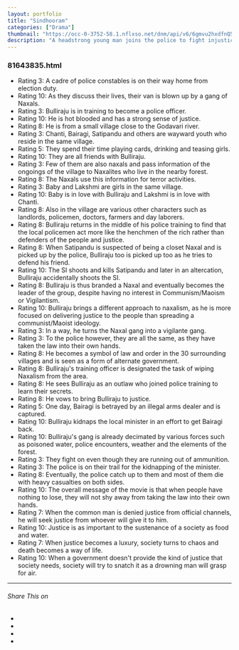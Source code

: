 ```yaml
---
layout: portfolio
title: "Sindhooram"
categories: ["Drama"]
thumbnail: "https://occ-0-3752-58.1.nflxso.net/dnm/api/v6/6gmvu2hxdfnQ55LZZjyzYR4kzGk/AAAABS9l5YjO2ycBQrgP_Z1g8OZZ8BQA_PLAEPgPt35G-Txm4OlyV7YDthVn0GHuM4Illa8arZCR3gGPH-B0DpwHZDja9s4UCr7Tqp4.jpg?r=d3e"
description: "A headstrong young man joins the police to fight injustice, but when corrupt officials label him a terrorist he takes the law into his own hands."
---
```

<div class="col-lg-8 text-center">
	<h3 class="mb-5 mt-2">81643835.html</h3>
	<ul><li>Rating 3: A cadre of police constables is on their way home from election duty.</li><li>Rating 10: As they discuss their lives, their van is blown up by a gang of Naxals.</li><li>Rating 3: Bulliraju is in training to become a police officer.</li><li>Rating 10: He is hot blooded and has a strong sense of justice.</li><li>Rating 8: He is from a small village close to the Godavari river.</li><li>Rating 3: Chanti, Bairagi, Satipandu and others are wayward youth who reside in the same village.</li><li>Rating 5: They spend their time playing cards, drinking and teasing girls.</li><li>Rating 10: They are all friends with Bulliraju.</li><li>Rating 3: Few of them are also naxals and pass information of the ongoings of the village to Naxalites who live in the nearby forest.</li><li>Rating 8: The Naxals use this information for terror activities.</li><li>Rating 3: Baby and Lakshmi are girls in the same village.</li><li>Rating 10: Baby is in love with Bulliraju and Lakshmi is in love with Chanti.</li><li>Rating 8: Also in the village are various other characters such as landlords, policemen, doctors, farmers and day laborers.</li><li>Rating 8: Bulliraju returns in the middle of his police training to find that the local policemen act more like the henchmen of the rich rather than defenders of the people and justice.</li><li>Rating 8: When Satipandu is suspected of being a closet Naxal and is picked up by the police, Bulliraju too is picked up too as he tries to defend his friend.</li><li>Rating 10: The SI shoots and kills Satipandu and later in an altercation, Bulliraju accidentally shoots the SI.</li><li>Rating 8: Bulliraju is thus branded a Naxal and eventually becomes the leader of the group, despite having no interest in Communism/Maoism or Vigilantism.</li><li>Rating 10: Bulliraju  brings a different approach to naxalism, as he is more focused on delivering justice to the people than spreading a communist/Maoist ideology.</li><li>Rating 3: In a way, he turns the Naxal gang into a vigilante gang.</li><li>Rating 3: To the police however, they are all the same, as they have taken the law into their own hands.</li><li>Rating 8: He becomes a symbol of law and order in the 30 surrounding villages and is seen as a form of alternate government.</li><li>Rating 8: Bulliraju's training officer is designated the task of wiping Naxalism from the area.</li><li>Rating 8: He sees Bulliraju as an outlaw who joined police training to learn their secrets.</li><li>Rating 8: He vows to bring Bulliraju to justice.</li><li>Rating 5: One day, Bairagi is betrayed by an illegal arms dealer and is captured.</li><li>Rating 10: Bulliraju kidnaps the local minister in an effort to get Bairagi back.</li><li>Rating 10: Bulliraju's gang is already decimated by various forces such as poisoned water, police encounters, weather and the elements of the forest.</li><li>Rating 3: They fight on even though they are running out of ammunition.</li><li>Rating 3: The police is on their trail for the kidnapping of the minister.</li><li>Rating 8: Eventually, the police catch up to them and most of them die with heavy casualties on both sides.</li><li>Rating 10: The overall message of the movie is that when people have nothing to lose, they will not shy away from taking the law into their own hands.</li><li>Rating 7: When the common man is denied justice from official channels, he will seek justice from whoever will give it to him.</li><li>Rating 10: Justice is as important to the sustenance of a society as food and water.</li><li>Rating 7: When justice becomes a luxury, society turns to chaos and death becomes a way of life.</li><li>Rating 10: When a government doesn't provide the kind of justice that society needs, society will try to snatch it as a drowning man will grasp for air.</li></ul>

<hr class="my-5">
	


<div class="post-single-share py-4 mt-4 mb-5">
		<h6 class="text-white">Share This on</h6>
		<ul class="list-inline socials-links mb-0">
			<li class="list-inline-item">
				<a href="#" class="active"><i class="ti-facebook"></i></a>
			</li>
			<li class="list-inline-item">
				<a href="#"><i class="ti-twitter"></i></a>
			</li>
			<li class="list-inline-item">
				<a href="#"><i class="ti-vimeo"></i></a>
			</li>
			<li class="list-inline-item">
				<a href="#"><i class="ti-linkedin"></i></a>
			</li>
		</ul>
	</div>
</div>

<div class="col-lg-12 mt-5">
	<div class="carousel slide" id="single-slide">
		<div class="carousel-inner">
			<div class="carousel-item active">
				<img src="/assets/images/portfolio/portfolio-single.jpg" alt="" class="img-fluid">
			</div>
			<div class="carousel-item">
				<img src="/assets/images/blog/blog-single.jpg" alt="" class="img-fluid">
			</div>
			<div class="carousel-item">
				<img src="/assets/images/portfolio/portfolio-single.jpg" alt="" class="img-fluid">
			</div>
		</div>
		 <div class="text-center mt-4">
		 	<a class="control-prev" href="#single-slide" role="button" data-slide="prev">
			    <span class="fa fa-long-arrow-alt-left" aria-hidden="true"></span>
			  </a>
			  <a class="control-next" href="#single-slide" role="button" data-slide="next">
			    <span class="fa fa-long-arrow-alt-right" aria-hidden="true"></span>
			  </a>
		 </div>
	</div>
</div>
												